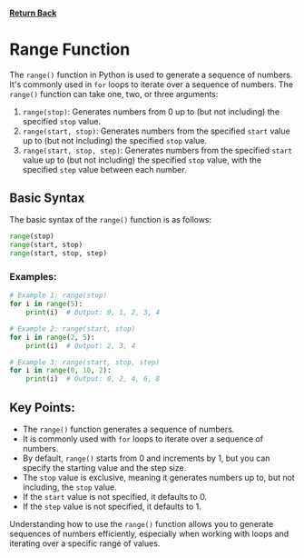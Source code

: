 #### [Return Back](../../python_for_testers.md)

# Range Function

The `range()` function in Python is used to generate a sequence of numbers. It's commonly used in `for` loops to iterate over a sequence of numbers. The `range()` function can take one, two, or three arguments:

1. `range(stop)`: Generates numbers from 0 up to (but not including) the specified `stop` value.
2. `range(start, stop)`: Generates numbers from the specified `start` value up to (but not including) the specified `stop` value.
3. `range(start, stop, step)`: Generates numbers from the specified `start` value up to (but not including) the specified `stop` value, with the specified `step` value between each number.

## Basic Syntax

The basic syntax of the `range()` function is as follows:

```python
range(stop)
range(start, stop)
range(start, stop, step)
```

### Examples:

```python
# Example 1: range(stop)
for i in range(5):
    print(i)  # Output: 0, 1, 2, 3, 4

# Example 2: range(start, stop)
for i in range(2, 5):
    print(i)  # Output: 2, 3, 4

# Example 3: range(start, stop, step)
for i in range(0, 10, 2):
    print(i)  # Output: 0, 2, 4, 6, 8
```

## Key Points:

- The `range()` function generates a sequence of numbers.
- It is commonly used with `for` loops to iterate over a sequence of numbers.
- By default, `range()` starts from 0 and increments by 1, but you can specify the starting value and the step size.
- The `stop` value is exclusive, meaning it generates numbers up to, but not including, the `stop` value.
- If the `start` value is not specified, it defaults to 0.
- If the `step` value is not specified, it defaults to 1.

Understanding how to use the `range()` function allows you to generate sequences of numbers efficiently, especially when working with loops and iterating over a specific range of values.
